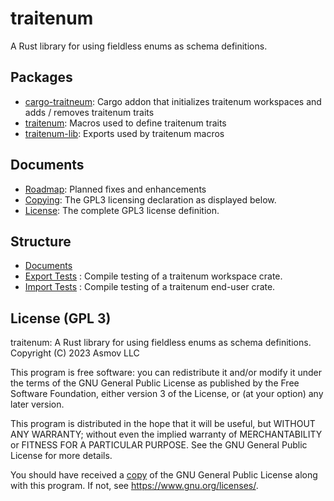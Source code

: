 traitenum 
=========
A Rust library for using fieldless enums as schema definitions.

Packages
--------
- [cargo-traitneum](./cargo): Cargo addon that initializes traitenum workspaces and adds / removes traitenum traits
- [traitenum](./macro): Macros used to define traitenum traits
- [traitenum-lib](./lib): Exports used by traitenum macros

Documents
---------
- [Roadmap](./docs/Roadmap.md): Planned fixes and enhancements
- [Copying](./COPYING.txt): The GPL3 licensing declaration as displayed below.
- [License](./LICENSE.txt): The complete GPL3 license definition.

Structure
---------
- [Documents](./docs)
- [Export Tests](./tests/exporter/) : Compile testing of a traitenum workspace crate.
- [Import Tests](./tests/exporter/) : Compile testing of a traitenum end-user crate.


License (GPL 3)
---------------
traitenum: A Rust library for using fieldless enums as schema definitions.  
Copyright (C) 2023 Asmov LLC

This program is free software: you can redistribute it and/or modify
it under the terms of the GNU General Public License as published by
the Free Software Foundation, either version 3 of the License, or
(at your option) any later version.

This program is distributed in the hope that it will be useful,
but WITHOUT ANY WARRANTY; without even the implied warranty of
MERCHANTABILITY or FITNESS FOR A PARTICULAR PURPOSE.  See the
GNU General Public License for more details.

You should have received a [copy](./LICENSE.txt) of the GNU General Public License
along with this program.  If not, see https://www.gnu.org/licenses/.
